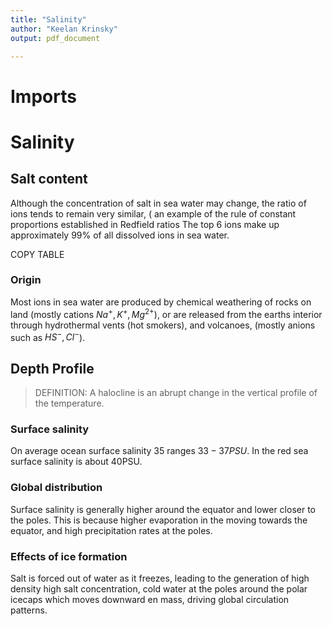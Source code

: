 ```yaml
---
title: "Salinity"
author: "Keelan Krinsky"
output: pdf_document

---
```


# Imports

# Salinity

## Salt content 
Although the concentration of salt in sea water may change, the ratio of ions tends to remain very similar, ( an example of the rule of constant proportions established in Redfield ratios
The top 6 ions make up approximately 99\% of all dissolved ions in sea water. 

COPY TABLE

### Origin 
Most ions in sea water are produced by chemical weathering of rocks on land (mostly cations $Na^+, K^+,Mg^{2+}$), or are released from the earths interior through hydrothermal vents (hot smokers), and volcanoes, (mostly anions such as $HS^-, Cl^-$).


 
## Depth Profile

>DEFINITION: A halocline is an abrupt change in the vertical profile of the temperature. 

### Surface salinity
On average ocean surface salinity 35 ranges $33-37PSU$. In the red sea surface salinity is about 40PSU. 



### Global distribution 
Surface salinity is generally higher around the equator and lower closer to the poles. This is because higher evaporation in the moving towards the equator, and high precipitation rates at the poles. 

### Effects of ice formation
Salt is forced out of water as it freezes, leading to the generation of high density high salt concentration, cold water at the poles around the polar icecaps which moves downward en mass, driving global circulation patterns. 



